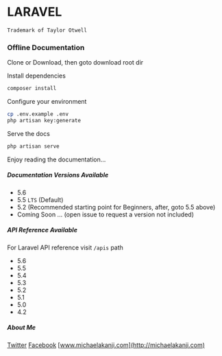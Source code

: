 # LARAVEL 
`Trademark of Taylor Otwell`
### Offline Documentation

Clone or Download, then goto download root dir

Install dependencies
```bash
composer install
```

Configure your environment
```bash
cp .env.example .env
php artisan key:generate
```

Serve the docs
```bash
php artisan serve
```

Enjoy reading the documentation...


##### Documentation Versions Available
- 5.6
- 5.5 `LTS` (Default)
- 5.2 (Recommended starting point for Beginners, after, goto 5.5 above)
- Coming Soon ... (open issue to request a version not included)


##### API Reference Available
For Laravel API reference visit `/apis` path 
- 5.6
- 5.5
- 5.4
- 5.3
- 5.2
- 5.1
- 5.0
- 4.2

##### About Me
[Twitter](http://twitter.com/matscode) 
[Facebook](http://fb.com/matscode) 
[www.michaelakanji.com](http://michaelakanji.com) 
